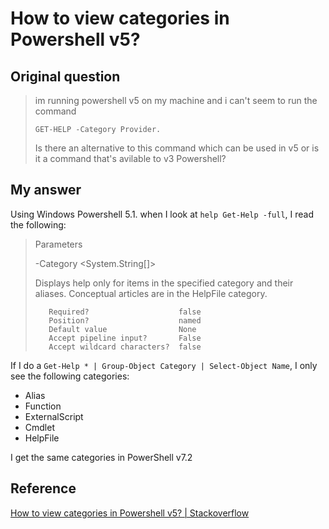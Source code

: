 # How to view categories in Powershell v5?

## Original question

> im running powershell v5 on my machine and i can't seem to run the command
>  
> `GET-HELP -Category Provider.`
>
> Is there an alternative to this command which can be used in v5 or is it a command that's avilable to v3 Powershell?

## My answer

Using Windows Powershell 5.1. when I look at `help Get-Help -full`, I read the following:

> Parameters
>
> -Category <System.String[]>
>
> Displays help only for items in the specified category and their aliases. Conceptual articles are in the HelpFile category.
>
>
>        Required?                    false
>        Position?                    named
>        Default value                None
>        Accept pipeline input?       False
>        Accept wildcard characters?  false

If I do a `Get-Help * | Group-Object Category | Select-Object Name`, I only see the following categories:

- Alias
- Function
- ExternalScript
- Cmdlet
- HelpFile

I get the same categories in PowerShell v7.2

## Reference

[How to view categories in Powershell v5? | Stackoverflow](https://stackoverflow.com/questions/73963720/how-to-view-categories-in-powershell-v5/73965282#73965282)